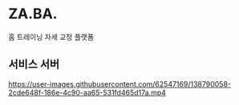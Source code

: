 # ZA.BA.
홈 트레이닝 자세 교정 플랫폼



## 서비스 서버

https://user-images.githubusercontent.com/62547169/138790058-2cde648f-186e-4c90-aa65-531fd465d17a.mp4

